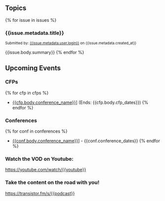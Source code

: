 ## Topics
{% for issue in issues %}
### {{issue.metadata.title}}

<small>Submitted by: [{{issue.metadata.user.login}}]({{issue.metadata.user.url}}) on {{issue.metadata.created_at}}</small>

{{issue.body.summary}}
{% endfor %}

## Upcoming Events
### CFPs

{% for cfp in cfps %}
* [{{cfp.body.conference_name}}]({{cfp.body.url}})] (Ends: {{cfp.body.cfp_dates}})
{% endfor %}

### Conferences

{% for conf in conferences %}
* [{{conf.body.conference_name}}]({{conf.body.url}})] - {{conf.conference_dates}}
{% endfor %}


### Watch the VOD on Youtube:
https://youtube.com/watch/{{youtube}}

### Take the content on the road with you!
https://transistor.fm/s/{{podcast}}
